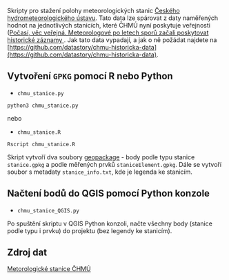 Skripty pro stažení polohy meteorologických stanic [Českého hydrometeorologického ústavu](http://portal.chmi.cz/). Tato data lze spárovat z daty naměřených hodnot na jednotlivých stanicích, které ČHMÚ nyní poskytuje veřejnosti ([Počasí, věc veřejná. Meteorologové po letech sporů začali poskytovat historické záznamy ](https://www.irozhlas.cz/zpravy-domov/chmu-pocasi-data-historicke-zaznamy-o-pocasi-pravo-na-informace_2003260832_elev). Jak tato data vypadají, a jak o ně požádat najdete na [https://github.com/datastory/chmu-historicka-data](https://github.com/datastory/chmu-historicka-data).

## Vytvoření `GPKG` pomocí R nebo Python

- `chmu_stanice.py`
```
python3 chmu_stanice.py
```

nebo

- `chmu_stanice.R`
```
Rscript chmu_stanice.R
```

Skript vytvoří dva soubory [geopackage](https://www.geopackage.org/) - body podle typu stanice `stanice.gpkg` a podle měřených prvků `staniceElement.gpkg`. Dále se vytvoří soubor s metadaty `stanice_info.txt`, kde je legenda ke stanicím. 

## Načtení bodů do QGIS pomocí Python konzole

- `chmu_stanice_QGIS.py`

Po spuštění skriptu v QGIS Python konzoli, načte všechny body (stanice podle typu i prvku) do projektu (bez legendy ke stanicím).

## Zdroj dat

[Metorologické stanice ČHMÚ](http://portal.chmi.cz/files/portal/docs/poboc/OS/stanice/ShowStations_CZ.html)
